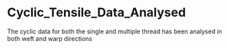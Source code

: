 # Cyclic_Tensile_Data_Analysed
The cyclic data for both the single and multiple thread has been analysed in both weft and warp directions
